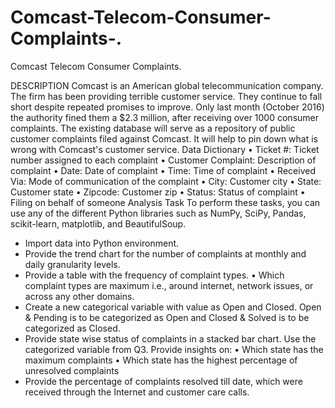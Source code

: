 # Comcast-Telecom-Consumer-Complaints-.
Comcast Telecom Consumer Complaints.

DESCRIPTION
Comcast is an American global telecommunication company. The firm has been providing terrible customer service. They continue to fall short despite repeated promises to improve. Only last month (October 2016) the authority fined them a $2.3 million, after receiving over 1000 consumer complaints.
The existing database will serve as a repository of public customer complaints filed against Comcast.
It will help to pin down what is wrong with Comcast's customer service.
Data Dictionary
•	Ticket #: Ticket number assigned to each complaint
•	Customer Complaint: Description of complaint
•	Date: Date of complaint
•	Time: Time of complaint
•	Received Via: Mode of communication of the complaint
•	City: Customer city
•	State: Customer state
•	Zipcode: Customer zip
•	Status: Status of complaint
•	Filing on behalf of someone
Analysis Task
To perform these tasks, you can use any of the different Python libraries such as NumPy, SciPy, Pandas, scikit-learn, matplotlib, and BeautifulSoup.
- Import data into Python environment.
- Provide the trend chart for the number of complaints at monthly and daily granularity levels.
- Provide a table with the frequency of complaint types.
•	Which complaint types are maximum i.e., around internet, network issues, or across any other domains.
- Create a new categorical variable with value as Open and Closed. Open & Pending is to be categorized as Open and Closed & Solved is to be categorized as Closed.
- Provide state wise status of complaints in a stacked bar chart. Use the categorized variable from Q3. Provide insights on:
•	Which state has the maximum complaints
•	Which state has the highest percentage of unresolved complaints
- Provide the percentage of complaints resolved till date, which were received through the Internet and customer care calls.


